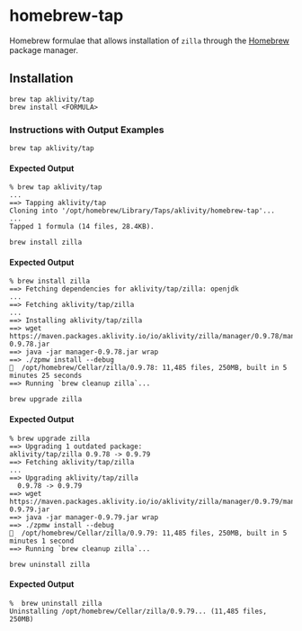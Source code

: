 # homebrew-tap

Homebrew formulae that allows installation of `zilla` through the [Homebrew](https://brew.sh/) package manager.

## Installation

```
brew tap aklivity/tap
brew install <FORMULA>
```

### Instructions with Output Examples

`brew tap aklivity/tap`

#### Expected Output
```
% brew tap aklivity/tap
...
==> Tapping aklivity/tap
Cloning into '/opt/homebrew/Library/Taps/aklivity/homebrew-tap'...
...
Tapped 1 formula (14 files, 28.4KB).
```

`brew install zilla`

#### Expected Output
```
% brew install zilla
==> Fetching dependencies for aklivity/tap/zilla: openjdk
...
==> Fetching aklivity/tap/zilla
...
==> Installing aklivity/tap/zilla
==> wget https://maven.packages.aklivity.io/io/aklivity/zilla/manager/0.9.78/manager-0.9.78.jar
==> java -jar manager-0.9.78.jar wrap
==> ./zpmw install --debug
🍺  /opt/homebrew/Cellar/zilla/0.9.78: 11,485 files, 250MB, built in 5 minutes 25 seconds
==> Running `brew cleanup zilla`...
```

`brew upgrade zilla`

#### Expected Output
```
% brew upgrade zilla
==> Upgrading 1 outdated package:
aklivity/tap/zilla 0.9.78 -> 0.9.79
==> Fetching aklivity/tap/zilla
...
==> Upgrading aklivity/tap/zilla
  0.9.78 -> 0.9.79
==> wget https://maven.packages.aklivity.io/io/aklivity/zilla/manager/0.9.79/manager-0.9.79.jar
==> java -jar manager-0.9.79.jar wrap
==> ./zpmw install --debug
🍺  /opt/homebrew/Cellar/zilla/0.9.79: 11,485 files, 250MB, built in 5 minutes 1 second
==> Running `brew cleanup zilla`...
```

`brew uninstall zilla`

#### Expected Output
```
%  brew uninstall zilla
Uninstalling /opt/homebrew/Cellar/zilla/0.9.79... (11,485 files, 250MB)
```
